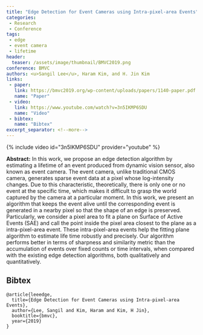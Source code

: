```yaml
---
title: "Edge Detection for Event Cameras using Intra-pixel-area Events"
categories:
 - Research
 - Conference
tags:
 - edge
 - event camera
 - lifetime
header:
  teaser: /assets/image/thumbnail/BMVC2019.png
conference: BMVC
authors: <u>Sangil Lee</u>, Haram Kim, and H. Jin Kim
links: 
 - paper: 
   link: https://bmvc2019.org/wp-content/uploads/papers/1140-paper.pdf
   name: "Paper"
 - video:
   link: https://www.youtube.com/watch?v=3n5IKMP6SDU
   name: "Video"
 - bibtex: 
   name: "Bibtex"
excerpt_separator: <!--more-->
---
```


{% include video id="3n5IKMP6SDU" provider="youtube" %}

**Abstract:** In this work, we propose an edge detection algorithm by estimating a lifetime of an event produced from dynamic vision sensor, also known as event camera. The event camera, unlike traditional CMOS camera, generates sparse event data at a pixel whose log-intensity changes. Due to this characteristic, theoretically, there is only one or no event at the specific time, which makes it difficult to grasp the world captured by the camera at a particular moment. In this work, we present an algorithm that keeps the event alive until the corresponding event is generated in a nearby pixel so that the shape of an edge is preserved. Particularly, we consider a pixel area to fit a plane on Surface of Active Events (SAE) and call the point inside the pixel area closest to the plane as a intra-pixel-area event. These intra-pixel-area events help the fitting plane algorithm to estimate life time robustly and precisely. Our algorithm performs better in terms of sharpness and similarity metric than the accumulation of events over fixed counts or time intervals, when compared with the existing edge detection algorithms, both qualitatively and quantitatively.

<!--more-->

## Bibtex <a id="bibtex"></a>
```
@article{leeedge,
  title={Edge Detection for Event Cameras using Intra-pixel-area Events},
  author={Lee, Sangil and Kim, Haram and Kim, H Jin},
  booktitle={bmvc},
  year={2019}
}
```
